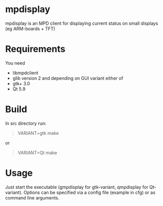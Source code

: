 # mpdisplay

mpdisplay is an MPD client for displaying current status on small displays (eg ARM-boards + TFT)

# Requirements

You need
- libmpdclient
- glib version 2
and depending on GUI variant either of
- gtk+ 3.0
- Qt 5.9

# Build

In src directory run:

> VARIANT=gtk make

or

> VARIANT=Qt make

# Usage

Just start the executable (gmpdisplay for gtk-variant, qmpdisplay for Qt-variant).
Options can be specified via a config file (example in cfg) or as command line arguments.

